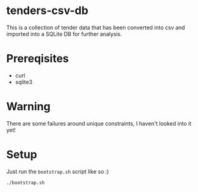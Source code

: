 # tenders-csv-db
This is a collection of tender data that has been converted into csv and imported into a SQLite DB for further analysis.

# Prereqisites
- curl
- sqlite3

# Warning
There are some failures around unique constraints, I haven't looked into it yet!

# Setup
Just run the `bootstrap.sh` script like so :)
```
./bootstrap.sh
```